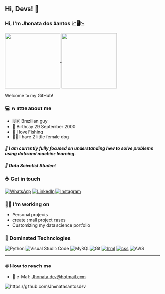 ## Hi, Devs! 👋

### Hi, I'm Jhonata dos Santos 📈🖥️📉
<a href="https://github.com/anuraghazra/github-readme-stats">
  <img height=180 align="center" src="https://github-readme-stats.vercel.app/api?username=Jhonatasantosdev" **react **/>
</a>
<a href="https://github.com/anuraghazra/convoychat">
  <img height=180 align="center" src="https://github-readme-stats.vercel.app/api/top-langs?username=Jhonatasantosdev&layout=compact&langs_count=8&card_width=320" />
</a>

Welcome to my GitHub!

### 💻 A little about me
 - 🇧🇷 Brazilian guy 
 - 👶 Birthday 29 September 2000
 - 🎣 I love Fishing
 - 🐩🐶 I have 2 little female dog 

#####  👊 I am currently fully focused on understanding how to solve problems using data and machine learning.
#####  💼 Data Scientist Student
  
### ☕ Get in touch

[![WhatsApp](https://img.shields.io/badge/WhatsApp-25D366?style=for-the-badge&logo=whatsapp&logoColor=white)](https://wa.me/5548991600723)
[![LinkedIn](https://img.shields.io/badge/linkedin-%230077B5.svg?style=for-the-badge&logo=linkedin&logoColor=white)](https://www.linkedin.com/in/jh-santos/)
[![Instagram](https://img.shields.io/badge/Instagram-%23E4405F.svg?style=for-the-badge&logo=Instagram&logoColor=white)](https://www.instagram.com/jhonata._.santos/?hl=pt-br)

###  👨‍💻 I'm working on

 - Personal projects
 - create small project cases
 - Customizing my data science portfolio


### 📁 Dominated Technologies

![Python](https://img.shields.io/badge/python-3670A0?style=for-the-badge&logo=python&logoColor=ffdd54) ![Visual Studio Code](https://img.shields.io/badge/Visual%20Studio%20Code-0078d7.svg?style=for-the-badge&logo=visual-studio-code&logoColor=white) ![MySQL](https://img.shields.io/badge/mysql-%2300f.svg?style=for-the-badge&logo=mysql&logoColor=white)![Git](https://img.shields.io/badge/git-%23F05033.svg?style=for-the-badge&logo=git&logoColor=white) [![html](https://img.shields.io/badge/-HTML5-red?style=for-the-badge&logo=html&logoColor=white)](https://developer.mozilla.org/en-US/docs/Web/HTML) [![css](https://img.shields.io/badge/-CSS3-darkblue?style=for-the-badge&logo=css3&logoColor=white)](https://developer.mozilla.org/en-US/docs/Web/CSS) ![AWS](https://img.shields.io/badge/Amazon_AWS-232F3E?style=for-the-badge&logo=amazon-aws&logoColor=white)

---

### 🔥 How to reach me
 
 - 📧 e-Mail:               Jhonata.dev@hotmail.com
  
 <img src="https://komarev.com/ghpvc/?username=Jhonatasantosdev" alt="https://github.com/Jhonatasantosdev" />
